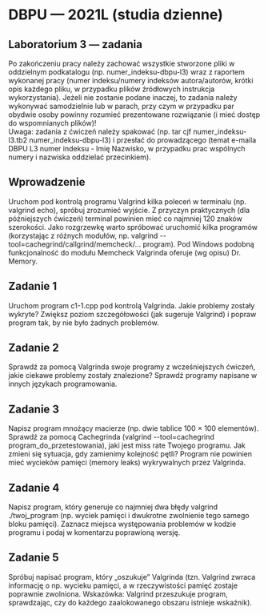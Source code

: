 # DBPU — 2021L (studia dzienne)

## Laboratorium 3 — zadania

Po zakończeniu pracy należy zachować wszystkie stworzone pliki w oddzielnym podkatalogu (np. numer_indeksu-dbpu-l3) wraz z raportem wykonanej pracy (numer indeksu/numery indeksów autora/autorów, krótki opis każdego pliku, w przypadku plików źródłowych instrukcja wykorzystania). Jeżeli nie zostanie podane inaczej, to zadania należy wykonywać samodzielnie lub w parach, przy czym w przypadku par obydwie osoby powinny rozumieć prezentowane rozwiązanie (i mieć dostęp do wspomnianych plików)!  
Uwaga: zadania z ćwiczeń należy spakować (np. tar cjf numer_indeksu-l3.tb2 numer_indeksu-dbpu-l3) i przesłać do prowadzącego (temat e-maila DBPU L3 numer indeksu - Imię Nazwisko, w przypadku prac wspólnych numery i nazwiska oddzielać przecinkiem).

## Wprowadzenie

Uruchom pod kontrolą programu Valgrind kilka poleceń w terminalu (np. valgrind echo), spróbuj zrozumieć wyjście. Z przyczyn praktycznych (dla późniejszych ćwiczeń) terminal powinien mieć co najmniej 120 znaków szerokości. Jako rozgrzewkę warto spróbować uruchomić kilka programów (korzystając z różnych modułów, np. valgrind --tool=cachegrind/callgrind/memcheck/... program). Pod Windows podobną funkcjonalność do modułu Memcheck Valgrinda oferuje (wg opisu) Dr. Memory.

## Zadanie 1

Uruchom program c1-1.cpp pod kontrolą Valgrinda. Jakie problemy zostały wykryte? Zwiększ poziom szczegółowości (jak sugeruje Valgrind) i popraw program tak, by nie było żadnych problemów.

## Zadanie 2

Sprawdź za pomocą Valgrinda swoje programy z wcześniejszych ćwiczeń, jakie ciekawe problemy zostały znalezione? Sprawdź programy napisane w innych językach programowania.

## Zadanie 3

Napisz program mnożący macierze (np. dwie tablice 100 × 100 elementów). Sprawdź za pomocą Cachegrinda (valgrind --tool=cachegrind program_do_przetestowania), jaki jest miss rate Twojego programu. Jak zmieni się sytuacja, gdy zamienimy kolejność pętli? Program nie powinien mieć wycieków pamięci (memory leaks) wykrywalnych przez Valgrinda.

## Zadanie 4

Napisz program, który generuje co najmniej dwa błędy valgrind ./twoj_program (np. wyciek pamięci i dwukrotne zwolnienie tego samego bloku pamięci). Zaznacz miejsca występowania problemów w kodzie programu i podaj w komentarzu poprawioną wersję.

## Zadanie 5

Spróbuj napisać program, który „oszukuje” Valgrinda (tzn. Valgrind zwraca informację o np. wycieku pamięci, a w rzeczywistości pamięć zostaje poprawnie zwolniona. Wskazówka: Valgrind przeszukuje program, sprawdzając, czy do każdego zaalokowanego obszaru istnieje wskaźnik).
